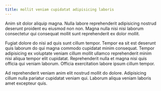 ```yaml
---
title: mollit veniam cupidatat adipisicing laboris
---
```


Anim sit dolor aliquip magna. Nulla labore reprehenderit adipisicing nostrud deserunt proident eu eiusmod non non. Magna nulla nisi nisi laborum consectetur qui consequat mollit sunt reprehenderit ex dolor mollit.

Fugiat dolore do nisi ad quis sunt cillum tempor. Tempor ea sit est deserunt quis laborum do qui magna commodo cupidatat minim consequat. Tempor adipisicing ex voluptate veniam cillum mollit ullamco reprehenderit minim nisi aliqua tempor elit cupidatat. Reprehenderit nulla et magna nisi quis officia qui veniam laborum. Officia exercitation labore ipsum cillum tempor.

Ad reprehenderit veniam anim elit nostrud mollit do dolore. Adipisicing cillum nulla pariatur cupidatat veniam qui. Laborum aliqua veniam laboris amet excepteur quis.